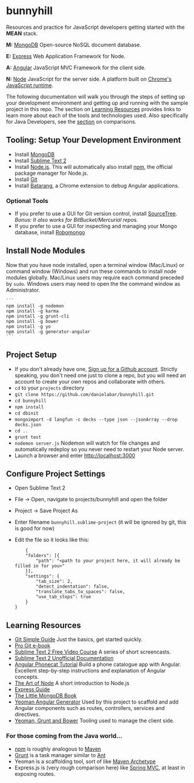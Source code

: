 bunnyhill
=========

Resources and practice for JavaScript developers getting started with the **MEAN** stack.

**M:** [MongoDB](http://www.mongodb.org/) Open-source NoSQL document database.

**E:** [Express](http://expressjs.com/) Web Application Framework for Node.

**A:** [Angular](http://angularjs.org/) JavaScript MVC Framework for the client side.

**N:** [Node](http://nodejs.org/) JavaScript for the server side. A platform built on [Chrome's JavaScript runtime](https://code.google.com/p/v8/).

The following documentation will walk you through the steps of setting up your development environment and getting up and running with the sample project in this repo.
The section on [Learning Resources](#learning-resources) provides links to learn more about each of the tools and technologies used.
Also specifically for Java Developers, see the [section](#java-comparison) on comparisons.

## Tooling: Setup Your Development Environment
* Install [MongoDB](http://docs.mongodb.org/manual/installation/)
* Install [Sublime Text 2](http://www.sublimetext.com/2)
* Install [Node.js](http://nodejs.org/). This will automatically also install [npm](https://npmjs.org/), the official package manager for Node.js.
* Install [Git](http://git-scm.com/downloads)
* Install [Batarang](https://chrome.google.com/webstore/detail/angularjs-batarang/ighdmehidhipcmcojjgiloacoafjmpfk?hl=en), a Chrome extension to debug Angular applications.

### Optional Tools
* If you prefer to use a GUI for Git version control, install [SourceTree](http://www.sourcetreeapp.com/). *Bonus: It also works for BitBucket/Mercurial repos.*
* If you prefer to use a GUI for inspecting and managing your Mongo database, install [Robomongo](http://robomongo.org/)

## Install Node Modules
Now that you have node installed, open a terminal window (Mac/Linux) or command window (Windows) and run these commands to install node modules globally.
Mac/Linux users may require each command preceded by ```sudo```.
Windows users may need to open the the command window as Administrator.
	
	```
	npm install -g nodemon
	npm install -g karma
	npm install -g grunt-cli
	npm install -g bower
	npm install -g yo
	npm install -g generator-angular
	```

## Project Setup
* If you don't already have one, [Sign up for a Github account](https://github.com/). Strictly speaking, you don't need one just to clone a repo, but you will need an account to create your own repos and collaborate with others.
* ```cd``` to your ```projects``` directory
* ```git clone https://github.com/danielabar/bunnyhill.git```
* ```cd bunnyhill```
* ```npm install```
* ```cd dbinit```
* ```mongoimport -d langfun -c decks --type json --jsonArray --drop decks.json```
* ```cd ..```
* ```grunt test```
* ```nodemon server.js``` Nodemon will watch for file changes and automatically redeploy so you never need to restart your Node server.
* Launch a browser and enter [http://localhost:3000](http://localhost:3000)

## Configure Project Settings
* Open Sublime Text 2
* File -> Open, navigate to projects/bunnyhill and open the folder
* Project -> Save Project As
* Enter filename ```bunnyhill.sublime-project``` (it will be ignored by git, this is good for now)
* Edit the file so it looks like this:

	```
		{
		"folders": [{
			"path": "<path to your project here, it will already be filled in for you>"
		}],
		"settings": {
			"tab_size": 2,
			"detect_indentation": false,
			"translate_tabs_to_spaces": false,
			"use_tab_stops": true	
		}
	}
	```

## <a name="learning-resources"/>Learning Resources
* [Git Simple Guide](http://rogerdudler.github.io/git-guide/) Just the basics, get started quickly.
* [Pro Git e-book](http://git-scm.com/book)
* [Sublime Text 2 Free Video Course](http://net.tutsplus.com/articles/news/perfect-workflow-in-sublime-text-free-course/) A series of short screencasts.
* [Sublime Text 2 Unofficial Documentation](http://sublime-text-unofficial-documentation.readthedocs.org/en/sublime-text-2/)
* [Angular Phonecat Tutorial](http://docs.angularjs.org/tutorial) Build a phone catalogue app with Angular. Excellent step-by-step instructions and explanation of Angular concepts.
* [The Art of Node](https://github.com/maxogden/art-of-node) A short introduction to Node.js
* [Express Guide](http://expressjs.com/guide.html)
* [The Little MongoDB Book](http://openmymind.net/mongodb.pdf)
* [Yeoman Angular Generator](https://github.com/yeoman/generator-angular) Used by this project to scaffold and add Angular components such as routes, controllers, services and directives.
* [Yeoman, Grunt and Bower](http://yeoman.io/) Tooling used to manage the client side.

### <a name="java-comparison"/>For those coming from the Java world...
* [npm](https://npmjs.org/) is roughly analogous to [Maven](http://maven.apache.org/)
* [Grunt](http://gruntjs.com/) is a task manager similar to [Ant](http://ant.apache.org/)
* Yeoman is a scaffolding tool, sort of like [Maven Archetype](http://maven.apache.org/guides/introduction/introduction-to-archetypes.html)
* Express.js is (very rough comparison here) like [Spring MVC](http://docs.spring.io/spring/docs/3.2.x/spring-framework-reference/html/mvc.html), at least in exposing routes.